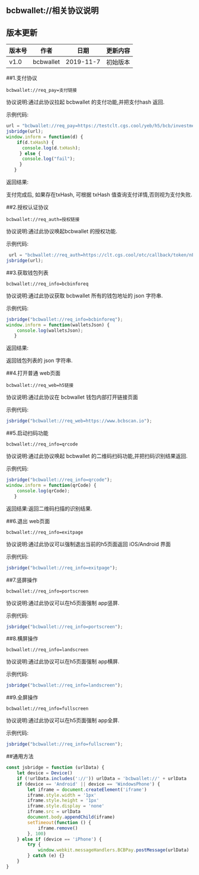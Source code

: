 

## bcbwallet://相关协议说明



## 版本更新

| 版本号 | 作者      | 日期      | 更新内容 |
| ------ | --------- | --------- | -------- |
| v1.0   | bcbwallet | 2019-11-7 | 初始版本 |

##1.支付协议

```
bcbwallet://req_pay=支付链接
```

协议说明:通过此协议拉起 bcbwallet 的支付功能,并把支付hash 返回.

示例代码:

```js
url = "bcbwallet://req_pay=https://testclt.cgs.cool/yeb/h5/bcb/investment/transfer/jcsd0IB7g444P9UyhyXsggqHfDOtuK6A"
jsbridge(url);
window.inform = function(d) {
    if(d.txHash) {
      console.log(d.txHash);
     } else {
      console.log("fail");
     }
   }
```

返回结果:

支付完成后, 如果存在txHash, 可根据 txHash 值查询支付详情,否则视为支付失败.



##2.授权认证协议

```
bcbwallet://req_auth=授权链接
```

协议说明:通过此协议唤起bcbwallet 的授权功能.

示例代码:

```js
 url = "bcbwallet://req_auth=https://clt.cgs.cool/otc/callback/token/nE74Lya9Oa4Z6H1a6hvPL9ntOiv2ot1v"
jsbridge(url);
```



##3.获取钱包列表

```
bcbwallet://req_info=bcbinforeq
```

协议说明:通过此协议获取 bcbwallet 所有的钱包地址的 json 字符串.

示例代码:

```js
jsbridge("bcbwallet://req_info=bcbinforeq");
window.inform = function(walletsJson) {
    console.log(walletsJson);
   }
```

返回结果:

返回钱包列表的 json 字符串.



##4.打开普通 web页面

```
bcbwallet://req_web=h5链接
```

协议说明:通过此协议在 bcbwallet 钱包内部打开链接页面

示例代码:

```js
jsbridge("bcbwallet://req_web=https://www.bcbscan.io");
```



##5.启动扫码功能

```
bcbwallet://req_info=qrcode
```

协议说明:通过此协议唤起 bcbwallet 的二维码扫码功能,并把扫码识别结果返回.

示例代码:

```js
jsbridge("bcbwallet://req_info=qrcode");
window.inform = function(qrCode) {
    console.log(qrCode);
   }
```

返回结果:返回二维码扫描的识别结果.



##6.退出 web页面

```
bcbwallet://req_info=exitpage
```

协议说明:通过此协议可以强制退出当前的h5页面返回 iOS/Android 界面

示例代码:

```js
jsbridge("bcbwallet://req_info=exitpage");
```



##7.竖屏操作

````
bcbwallet://req_info=portscreen
````

协议说明:通过此协议可以在h5页面强制 app竖屏.

示例代码:

```js
jsbridge("bcbwallet://req_info=portscreen");
```



##8.横屏操作

```
bcbwallet://req_info=landscreen
```

协议说明:通过此协议可以在h5页面强制 app横屏.

示例代码:

```js
jsbridge("bcbwallet://req_info=landscreen");
```



##9.全屏操作

```
bcbwallet://req_info=fullscreen
```

协议说明:通过此协议可以在h5页面强制 app全屏.

示例代码:

```js
jsbridge("bcbwallet://req_info=fullscreen");
```



##通用方法

```js
const jsbridge = function (urlData) {
    let device = Device()
    if (!urlData.includes('://')) urlData = 'bcbwallet://' + urlData
    if (device == 'Android' || device == 'WindowsPhone') {
        let iframe = document.createElement('iframe')
        iframe.style.width = '1px'
        iframe.style.height = '1px'
        iframe.style.display = 'none'
        iframe.src = urlData
        document.body.appendChild(iframe)
        setTimeout(function () {
            iframe.remove()
        }, 100)
    } else if (device == 'iPhone') {
        try {
            window.webkit.messageHandlers.BCBPay.postMessage(urlData)
        } catch (e) {}
    }
}
```

